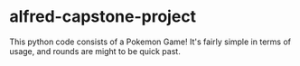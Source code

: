 # alfred-capstone-project
This python code consists of a Pokemon Game! It's fairly simple in terms of usage, and rounds are might to be quick past.
